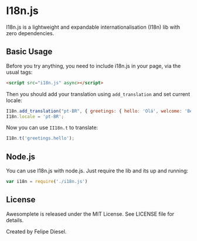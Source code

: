 # I18n.js

I18n.js is a lightweight and expandable internationalisation (I18n) lib with zero dependencies.


## Basic Usage

Before you try anything, you need to include i18n.js in your page, via the usual tags:

```html
<script src="i18n.js" async></script>
```

Then you should add your translation using `add_translation` and set current locale:

```js
I18n.add_translation("pt-BR", { greetings: { hello: 'Olá', welcome: 'Bem vindo' }});
I18n.locale = 'pt-BR';
```

Now you can use `II18n.t` to translate:

```js
I18n.t('greetings.hello');
```

## Node.js

You can use I18n.js with node.js. Just require the lib and its up and running:

```js
var i18n = require('./i18n.js')
```

## License

Awesomplete is released under the MIT License. See LICENSE file for
details.

Created by Felipe Diesel.

